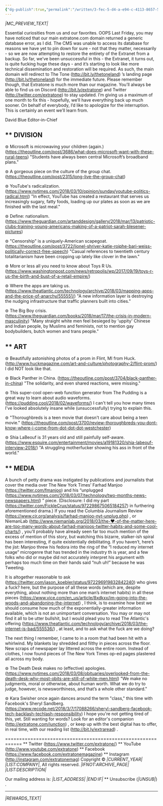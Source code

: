 ```yaml
---
{"dg-publish":true,"permalink":"/written/3-fec-5-d4-a-e94-c-4113-8657-5-a90-f7-c1-beae/","dgHomeLink":true,"dgPassFrontmatter":false}
---
```


*|MC_PREVIEW_TEXT|*

Essential curiosities from us and our favorites.
OOPS
Last Friday, you may have noticed that our main extratone.com domain returned a generic database error, as I did. The CMS was unable to access its database for reasons we have yet to pin down for sure - not that they matter, necessarily - so we are now attempting to restore the entirety of the Extranet from a backup. So far, we’ve been unsuccessful in this - the Extranet, it turns out, is quite fucking huge these days - and it’s starting to look like more technical dissemination and restoration will be required. As such, the main domain will redirect to The Tone (http://bit.ly/thetoneland) ’s landing page (http://bit.ly/thetoneland) for the immediate future. Please remember though, that Extratone is much more than our magazine. You’ll always be able to find us on Discord (http://bit.ly/extratone) and Twitter (http://twitter.com/extratone) to stay updated. I’m giving us a maximum of one month to fix this - hopefully, we’ll have everything back up much sooner. On behalf of everybody, I’d like
to apologize for the interruption. This is certainly an event we’ll learn from.

David Blue
Editor-in-Chief


** DIVISION
------------------------------------------------------------
⊚ Microsoft is microwaving your children (again.) (https://theoutline.com/post/3686/what-does-microsoft-want-with-these-rural-teens)
"Students have always been central Microsoft’s broadband plans."

⊚ A gorgeous piece on the culture of the group chat. (https://theoutline.com/post/2315/long-live-the-group-chat)

⊚ YouTube's radicalization. (https://www.nytimes.com/2018/03/10/opinion/sunday/youtube-politics-radical.html)
"In effect, YouTube has created a restaurant that serves us increasingly sugary, fatty foods, loading up our plates as soon as we are finished with the last meal."

⊚ Define: nationalism. (https://www.theguardian.com/artanddesign/gallery/2018/mar/13/patriotic-clubs-training-young-americans-making-of-a-patriot-sarah-blesener-pictures)

⊚ "Censorship" is a uniquely-American scapegoat. (https://theoutline.com/post/3722/lionel-shriver-katie-roiphe-bari-weiss-politically-correct-free-speech)
"Casual references to twentieth century totalitarianism have been cropping up lately like clover in the lawn."

⊚ More or less all you need to know about Toys R Us. (https://www.washingtonpost.com/news/retropolis/wp/2017/09/19/toys-r-us-the-birth-and-bust-of-a-retail-empire/)

⊚ Where the apps are taking us. (https://www.theatlantic.com/technology/archive/2018/03/mapping-apps-and-the-price-of-anarchy/555551/)
"A new information layer is destroying the nudging infrastructure that traffic planners built into cities."

⊚ The Big Boy crisis. (https://www.theguardian.com/books/2018/mar/17/the-crisis-in-modern-masculinity)
"Many straight white men feel besieged by 'uppity' Chinese and Indian people, by Muslims and feminists, not to mention gay bodybuilders, butch women and trans people."


** ART
------------------------------------------------------------
⊚ Beautifully astonishing photos of a prom in Flint, MI from Huck. (http://www.huckmagazine.com/art-and-culture/photography-2/flint-prom/)
I did NOT look like that.

⊚ Black Panther in China. (https://theoutline.com/post/3704/black-panther-in-china)
"The solidarity, and even shared reactions, were missing."

⊚ This super-cool open-web function generator from The Pudding is a great way to learn about audio waveforms. (https://pudding.cool/2018/02/waveforms/)
I can't tell you how many times I've looked absolutely insane while (unsuccessfully) trying to explain this.

⊚ "Thoroughbreds is a teen movie that doesn't care about being a teen movie." (https://theoutline.com/post/3700/review-thoroughbreds-you-dont-know-where-i-come-from-dot-dot-dot-westchester)

⊚ Shia LaBeouf is 31 years old and still painfully self-aware. (https://www.esquire.com/entertainment/movies/a19181320/shia-labeouf-interview-2018/)
"A struggling motherfucker showing his ass in front of the world."


** MEDIA
------------------------------------------------------------
A bunch of petty drama was instigated by publications and journalists that cover the media over The New York Times’ Farhad Manjoo (https://twitter.com/fmanjoo) and his “unplugged (https://www.nytimes.com/2018/03/07/technology/two-months-news-newspapers.html) ” piece. (Disclosure: I did my part (https://twitter.com/FickleCrux/status/972298675065184257) in furthering aforementioned drama.) If you read the Columbia Journalism Review (https://www.cjr.org/analysis/farhad-manjoo-nyt-unplug.php) , or NiemanLab (http://www.niemanlab.org/2018/03/the-❤️-of-the-matter-here-are-too-many-words-about-farhad-manjoos-twitter-habits-and-some-cool-charts/) , you’ll probably have already seen far too much mention of the excess of mention of this story, but watching this bizarre, stalker-ish spiral has been interesting, if quite existentially debilitating. If you haven’t, here’s the jist: Manjoo threw his fedora into the ring of the “I reduced my internet usage” microgenre that has trended in the industry th
is year, and a few folks who did or maybe did not accurately interpret his argument with perhaps too much time on their hands said “nuh uh!” because he was Tweeting.

It is altogether reasonable to ask (https://twitter.com/jason_koebler/status/972296919832842240) who gives a fuck? here, but the purpose of all these words (which are, despite everything, about nothing more than one man’s internet habits) in all these pieces (https://www.vice.com/en_us/article/8xdkxx/im-going-into-the-woods-and-abandoning-the-internet) , I think, is to examine how best we should consume how much of the exponentially-greater information available, which is not an unimportant conversation. You may or may not find it all to be utter bullshit, but I would plead you to read The Atlantic's offering (https://www.theatlantic.com/technology/archive/2018/03/the-internet-is-bad/555536/) , at least, and to ask what the fuck are we doing?

The next thing I remember, I came to in a room that had been hit with a whirlwind. My blankets lay shredded and filthy in pieces across the floor. New scraps of newspaper lay littered across the entire room. Instead of clothes, I now found pieces of The New York Times op-ed pages plastered all across my body.

⊚ The Death Desk makes no (effective) apologies. (https://www.nytimes.com/2018/03/08/obituaries/overlooked-from-the-death-desk-why-most-obits-are-still-of-white-men.html)
"We make no judgments, moral or otherwise, about human worth. What we do try to judge, however, is newsworthiness, and that’s a whole other standard."

⊚ Kara Swisher once again dances around the term "class," this time with Facebook's Sheryl Sandberg. (https://www.recode.net/2018/3/7/17088266/sheryl-sandberg-facebook-tech-backlash-techlash-responsibility)
I hope you're not getting tired of this, yet.
Still wanting for words?
Look for an editor's companion (http://extratone.com/junction) ,
or keep up with the best
digital has to offer,
in real time,
with our reading list (http://bit.ly/extraread) .

============================================================
** Twitter (https://www.twitter.com/extratone/)
** YouTube (http://www.youtube.com/extratone)
** Facebook (https://www.facebook.com/extratonemagazine)
** Instagram (http://instagram.com/extratonemag)
Copyright © *|CURRENT_YEAR|* *|LIST:COMPANY|*, All rights reserved.
*|IFNOT:ARCHIVE_PAGE|* *|LIST:DESCRIPTION|*

Our mailing address is:
*|LIST_ADDRESS|* *|END:IF|*
** Unsubscribe (*|UNSUB|*)
.
________________________________________________________________________________________________________________________________________________________________________________________________________________________________________________________________________________________________________________________________________________________________________________________________________________________________________________________________________________________________________________________________________________________________________________________________________________________________________________________________________________________________________________________________________________________________________________________________________________________________________________________________________________________________________________________________________________________________________________________________________________________________________

*|REWARDS_TEXT|*